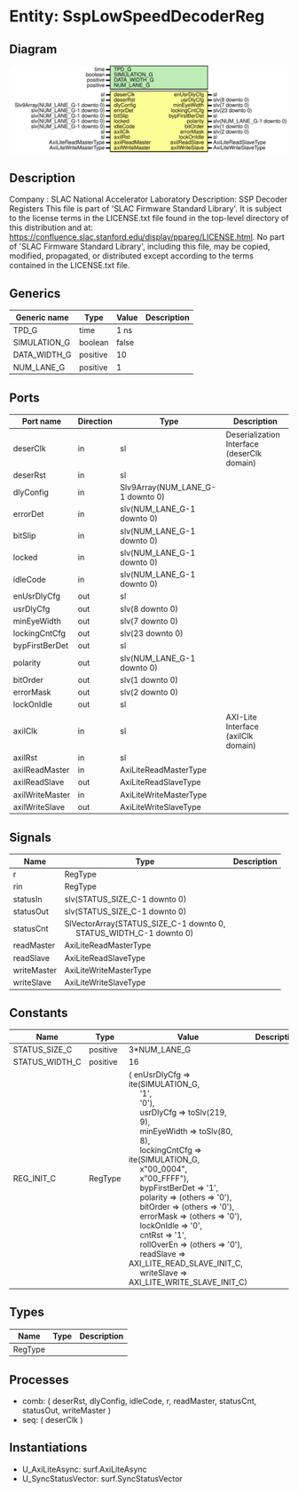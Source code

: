 # Entity: SspLowSpeedDecoderReg

## Diagram

![Diagram](SspLowSpeedDecoderReg.svg "Diagram")
## Description

Company    : SLAC National Accelerator Laboratory
Description:  SSP Decoder Registers
This file is part of 'SLAC Firmware Standard Library'.
It is subject to the license terms in the LICENSE.txt file found in the
top-level directory of this distribution and at:
   https://confluence.slac.stanford.edu/display/ppareg/LICENSE.html.
No part of 'SLAC Firmware Standard Library', including this file,
may be copied, modified, propagated, or distributed except according to
the terms contained in the LICENSE.txt file.
## Generics

| Generic name | Type     | Value | Description |
| ------------ | -------- | ----- | ----------- |
| TPD_G        | time     | 1 ns  |             |
| SIMULATION_G | boolean  | false |             |
| DATA_WIDTH_G | positive | 10    |             |
| NUM_LANE_G   | positive | 1     |             |
## Ports

| Port name       | Direction | Type                             | Description                                 |
| --------------- | --------- | -------------------------------- | ------------------------------------------- |
| deserClk        | in        | sl                               | Deserialization Interface (deserClk domain) |
| deserRst        | in        | sl                               |                                             |
| dlyConfig       | in        | Slv9Array(NUM_LANE_G-1 downto 0) |                                             |
| errorDet        | in        | slv(NUM_LANE_G-1 downto 0)       |                                             |
| bitSlip         | in        | slv(NUM_LANE_G-1 downto 0)       |                                             |
| locked          | in        | slv(NUM_LANE_G-1 downto 0)       |                                             |
| idleCode        | in        | slv(NUM_LANE_G-1 downto 0)       |                                             |
| enUsrDlyCfg     | out       | sl                               |                                             |
| usrDlyCfg       | out       | slv(8 downto 0)                  |                                             |
| minEyeWidth     | out       | slv(7 downto 0)                  |                                             |
| lockingCntCfg   | out       | slv(23 downto 0)                 |                                             |
| bypFirstBerDet  | out       | sl                               |                                             |
| polarity        | out       | slv(NUM_LANE_G-1 downto 0)       |                                             |
| bitOrder        | out       | slv(1 downto 0)                  |                                             |
| errorMask       | out       | slv(2 downto 0)                  |                                             |
| lockOnIdle      | out       | sl                               |                                             |
| axilClk         | in        | sl                               | AXI-Lite Interface (axilClk domain)         |
| axilRst         | in        | sl                               |                                             |
| axilReadMaster  | in        | AxiLiteReadMasterType            |                                             |
| axilReadSlave   | out       | AxiLiteReadSlaveType             |                                             |
| axilWriteMaster | in        | AxiLiteWriteMasterType           |                                             |
| axilWriteSlave  | out       | AxiLiteWriteSlaveType            |                                             |
## Signals

| Name        | Type                                                                                                   | Description |
| ----------- | ------------------------------------------------------------------------------------------------------ | ----------- |
| r           | RegType                                                                                                |             |
| rin         | RegType                                                                                                |             |
| statusIn    | slv(STATUS_SIZE_C-1 downto 0)                                                                          |             |
| statusOut   | slv(STATUS_SIZE_C-1 downto 0)                                                                          |             |
| statusCnt   | SlVectorArray(STATUS_SIZE_C-1 downto 0,<br><span style="padding-left:20px"> STATUS_WIDTH_C-1 downto 0) |             |
| readMaster  | AxiLiteReadMasterType                                                                                  |             |
| readSlave   | AxiLiteReadSlaveType                                                                                   |             |
| writeMaster | AxiLiteWriteMasterType                                                                                 |             |
| writeSlave  | AxiLiteWriteSlaveType                                                                                  |             |
## Constants

| Name           | Type     | Value                                                                                                                                                                                                                                                                                                                                                                                                                                                                                                                                                                                                                                                                                                                                                                                                                                                                                                                                                                                                                                                                                                                                                                                                                                               | Description |
| -------------- | -------- | --------------------------------------------------------------------------------------------------------------------------------------------------------------------------------------------------------------------------------------------------------------------------------------------------------------------------------------------------------------------------------------------------------------------------------------------------------------------------------------------------------------------------------------------------------------------------------------------------------------------------------------------------------------------------------------------------------------------------------------------------------------------------------------------------------------------------------------------------------------------------------------------------------------------------------------------------------------------------------------------------------------------------------------------------------------------------------------------------------------------------------------------------------------------------------------------------------------------------------------------------- | ----------- |
| STATUS_SIZE_C  | positive |  3*NUM_LANE_G                                                                                                                                                                                                                                                                                                                                                                                                                                                                                                                                                                                                                                                                                                                                                                                                                                                                                                                                                                                                                                                                                                                                                                                                                                       |             |
| STATUS_WIDTH_C | positive |  16                                                                                                                                                                                                                                                                                                                                                                                                                                                                                                                                                                                                                                                                                                                                                                                                                                                                                                                                                                                                                                                                                                                                                                                                                                                 |             |
| REG_INIT_C     | RegType  |  (       enUsrDlyCfg    => ite(SIMULATION_G,<br><span style="padding-left:20px"> '1',<br><span style="padding-left:20px"> '0'),<br><span style="padding-left:20px">       usrDlyCfg      => toSlv(219,<br><span style="padding-left:20px"> 9),<br><span style="padding-left:20px">       minEyeWidth    => toSlv(80,<br><span style="padding-left:20px"> 8),<br><span style="padding-left:20px">       lockingCntCfg  => ite(SIMULATION_G,<br><span style="padding-left:20px"> x"00_0004",<br><span style="padding-left:20px"> x"00_FFFF"),<br><span style="padding-left:20px">       bypFirstBerDet => '1',<br><span style="padding-left:20px">       polarity       => (others => '0'),<br><span style="padding-left:20px">       bitOrder       => (others => '0'),<br><span style="padding-left:20px">       errorMask      => (others => '0'),<br><span style="padding-left:20px">       lockOnIdle     => '0',<br><span style="padding-left:20px">       cntRst         => '1',<br><span style="padding-left:20px">       rollOverEn     => (others => '0'),<br><span style="padding-left:20px">       readSlave      => AXI_LITE_READ_SLAVE_INIT_C,<br><span style="padding-left:20px">       writeSlave     => AXI_LITE_WRITE_SLAVE_INIT_C) |             |
## Types

| Name    | Type | Description |
| ------- | ---- | ----------- |
| RegType |      |             |
## Processes
- comb: ( deserRst, dlyConfig, idleCode, r, readMaster, statusCnt,
                   statusOut, writeMaster )
- seq: ( deserClk )
## Instantiations

- U_AxiLiteAsync: surf.AxiLiteAsync
- U_SyncStatusVector: surf.SyncStatusVector
